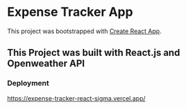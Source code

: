 # Expense Tracker App

This project was bootstrapped with [Create React App](https://github.com/facebook/create-react-app).

## This Project was built with React.js and Openweather API


### Deployment
https://expense-tracker-react-sigma.vercel.app/


